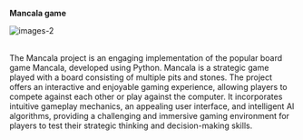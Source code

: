 **Mancala game**






![images-2](https://github.com/Jasleenphutela/mancala/assets/100710384/d41ef577-e492-4012-936b-731d55b08d0d)

<br>The Mancala project is an engaging implementation of the popular board game Mancala, developed using Python. Mancala is a strategic game played with a board consisting of multiple pits and stones. The project offers an interactive and enjoyable gaming experience, allowing players to compete against each other or play against the computer. It incorporates intuitive gameplay mechanics, an appealing user interface, and intelligent AI algorithms, providing a challenging and immersive gaming environment for players to test their strategic thinking and decision-making skills.
